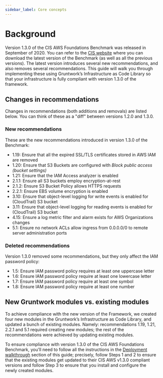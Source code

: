 ```yaml
---
sidebar_label: Core concepts
---
```


# Background

Version 1.3.0 of the CIS AWS Foundations Benchmark was released in September of 2020. You can refer to the
[CIS website](https://www.cisecurity.org/benchmark/amazon_web_services/) where you can download the latest version of the
Benchmark (as well as all the previous versions). The latest version introduces several new recommendations, and also
removes several recommendations. This guide will walk you through implementing these using Gruntwork’s Infrastructure as Code Library
so that your infrastructure is fully compliant with version 1.3.0 of the framework.

## Changes in recommendations

Changes in recommendations (both additions and removals) are listed below. You can think of these as a "diff"
between versions 1.2.0 and 1.3.0.

### New recommendations

These are the new recommendations introduced in version 1.3.0 of the Benchmark:

- 1.19: Ensure that all the expired SSL/TLS certificates stored in AWS IAM are removed
- 1.20: Ensure that S3 Buckets are configured with _Block public access (bucket settings)_
- 1.21: Ensure that the IAM Access analyzer is enabled
- 2.1.1: Ensure all S3 buckets employ encryption-at-rest
- 2.1.2: Ensure S3 Bucket Policy allows HTTPS requests
- 2.2.1: Ensure EBS volume encryption is enabled
- 3.10: Ensure that object-level logging for write events is enabled for (CloudTrail) S3 bucket
- 3.11: Ensure that object-level logging for reading events is enabled for (CloudTrail) S3 bucket
- 4.15: Ensure a log metric filter and alarm exists for AWS Organizations changes
- 5.1: Ensure no network ACLs allow ingress from 0.0.0.0/0 to remote server administration ports

### Deleted recommendations

Version 1.3.0 removed some recommendations, but they only affect the IAM password policy:

- 1.5: Ensure IAM password policy requires at least one uppercase letter
- 1.6: Ensure IAM password policy require at least one lowercase letter
- 1.7: Ensure IAM password policy require at least one symbol
- 1.8: Ensure IAM password policy require at least one number

## New Gruntwork modules vs. existing modules

To achieve compliance with the new version of the Framework, we created four new modules in the
Gruntwork’s Infrastructure as Code Library, and updated a bunch of existing modules. Namely: recommendations 1.19, 1.21,
2.2.1 and 5.1 required creating new modules; the rest of the recommendations were achieved by updating existing modules.

To ensure compliance with version 1.3.0 of the CIS AWS Foundations Benchmark, you’ll need to follow all the
instructions in the [Deployment walkthrough](./deployment-walkthrough/step-1-update-references-to-the-gruntwork-infrastructure-as-code-library) section of this guide; precisely, follow Steps 1 and 2 to ensure that
the existing modules get updated to their CIS AWS v1.3.0 compliant versions and follow Step 3 to ensure that you install and
configure the newly created modules.


<!-- ##DOCS-SOURCER-START
{"sourcePlugin":"local-copier","hash":"0522670e2f8ad124b3ddfac3a17b996e"}
##DOCS-SOURCER-END -->
